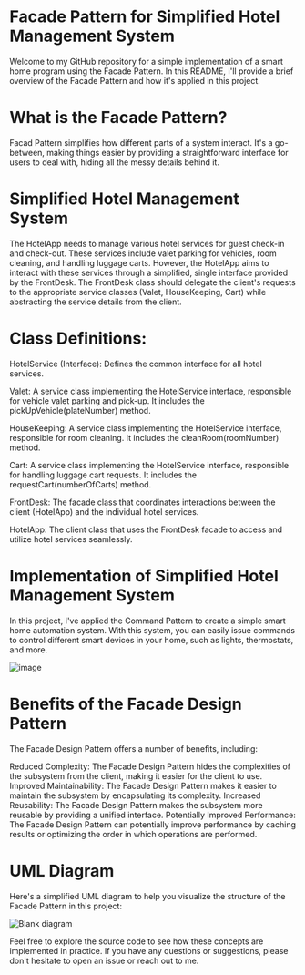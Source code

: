 # Facade Pattern for Simplified Hotel Management System
Welcome to my GitHub repository for a simple implementation of a smart home program using the Facade Pattern. In this README, I'll provide a brief overview of the Facade Pattern and how it's applied in this project.

# What is the Facade Pattern?
Facad Pattern simplifies how different parts of a system interact. It's a go-between, making things easier by providing a straightforward interface for users to deal with, hiding all the messy details behind it.

# Simplified Hotel Management System

The HotelApp needs to manage various hotel services for guest check-in and check-out. These services include valet parking for vehicles, room cleaning, and handling luggage carts. However, the HotelApp aims to interact with these services through a simplified, single interface provided by the FrontDesk. The FrontDesk class should delegate the client's requests to the appropriate service classes (Valet, HouseKeeping, Cart) while abstracting the service details from the client.

# Class Definitions:
HotelService (Interface): Defines the common interface for all hotel services.

Valet: A service class implementing the HotelService interface, responsible for vehicle valet parking and pick-up. It includes the pickUpVehicle(plateNumber) method.

HouseKeeping: A service class implementing the HotelService interface, responsible for room cleaning. It includes the cleanRoom(roomNumber) method.

Cart: A service class implementing the HotelService interface, responsible for handling luggage cart requests. It includes the requestCart(numberOfCarts) method.

FrontDesk: The facade class that coordinates interactions between the client (HotelApp) and the individual hotel services.

HotelApp: The client class that uses the FrontDesk facade to access and utilize hotel services seamlessly.

# Implementation of Simplified Hotel Management System
In this project, I've applied the Command Pattern to create a simple smart home automation system. With this system, you can easily issue commands to control different smart devices in your home, such as lights, thermostats, and more.

![image](https://github.com/davidkingroderos/design-patterns/assets/75028710/4686f5aa-3dcd-45c7-abb9-8b167ee1cc0b)

# Benefits of the Facade Design Pattern

The Facade Design Pattern offers a number of benefits, including:

Reduced Complexity: The Facade Design Pattern hides the complexities of the subsystem from the client, making it easier for the client to use.
Improved Maintainability: The Facade Design Pattern makes it easier to maintain the subsystem by encapsulating its complexity.
Increased Reusability: The Facade Design Pattern makes the subsystem more reusable by providing a unified interface.
Potentially Improved Performance: The Facade Design Pattern can potentially improve performance by caching results or optimizing the order in which operations are performed.

# UML Diagram
Here's a simplified UML diagram to help you visualize the structure of the Facade Pattern in this project:

![Blank diagram](https://github.com/davidkingroderos/design-patterns/assets/75028710/d71a4c72-3118-4e81-a1df-e6ea802e660d)

Feel free to explore the source code to see how these concepts are implemented in practice. If you have any questions or suggestions, please don't hesitate to open an issue or reach out to me.
